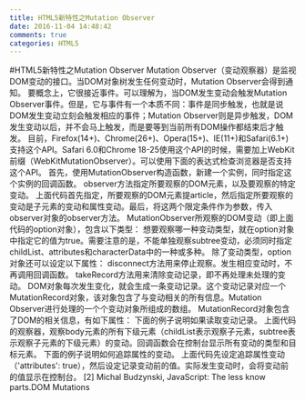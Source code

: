 ```yaml
---
title: HTML5新特性之Mutation Observer
date: 2016-11-04 14:48:42
comments: true
categories: HTML5
---
```


#HTML5新特性之Mutation Observer
Mutation Observer（变动观察器）是监视DOM变动的接口。当DOM对象树发生任何变动时，Mutation Observer会得到通知。
要概念上，它很接近事件。可以理解为，当DOM发生变动会触发Mutation Observer事件。但是，它与事件有一个本质不同：事件是同步触发，也就是说DOM发生变动立刻会触发相应的事件；Mutation Observer则是异步触发，DOM发生变动以后，并不会马上触发，而是要等到当前所有DOM操作都结束后才触发。
目前，Firefox(14+)、Chrome(26+)、Opera(15+)、IE(11+)和Safari(6.1+)支持这个API。Safari 6.0和Chrome 18-25使用这个API的时候，需要加上WebKit前缀（WebKitMutationObserver）。可以使用下面的表达式检查浏览器是否支持这个API。
首先，使用MutationObserver构造函数，新建一个实例，同时指定这个实例的回调函数。
observer方法指定所要观察的DOM元素，以及要观察的特定变动。
上面代码首先指定，所要观察的DOM元素提article，然后指定所要观察的变动是子元素的变动和属性变动。最后，将这两个限定条件作为参数，传入observer对象的observer方法。
MutationObserver所观察的DOM变动（即上面代码的option对象），包含以下类型：
想要观察哪一种变动类型，就在option对象中指定它的值为true。需要注意的是，不能单独观察subtree变动，必须同时指定childList、attributes和characterData中的一种或多种。
除了变动类型，option对象还可以设定以下属性：
disconnect方法用来停止观察。发生相应变动时，不再调用回调函数。
takeRecord方法用来清除变动记录，即不再处理未处理的变动。
DOM对象每次发生变化，就会生成一条变动记录。这个变动记录对应一个MutationRecord对象，该对象包含了与变动相关的所有信息。Mutation Observer进行处理的一个个变动对象所组成的数组。
MutationRecord对象包含了DOM的相关信息，有如下属性：
下面的例子说明如果读取变动记录。
上面代码的观察器，观察body元素的所有下级元素（childList表示观察子元素，subtree表示观察子元素的下级元素）的变动。回调函数会在控制台显示所有变动的类型和目标元素。
下面的例子说明如何追踪属性的变动。
上面代码先设定追踪属性变动（'attributes': true），然后设定记录变动前的值。实际发生变动时，会将变动前的值显示在控制台。
[2] Michal Budzynski, JavaScript: The less know parts.DOM Mutations
